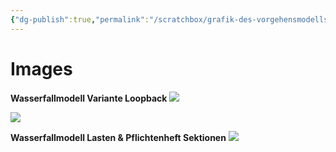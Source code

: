 ```yaml
---
{"dg-publish":true,"permalink":"/scratchbox/grafik-des-vorgehensmodells/","dgHomeLink":true,"dgPassFrontmatter":false}
---
```



# Images

**Wasserfallmodell Variante Loopback**
![](https://i.ytimg.com/vi/K5hQsCl4sGo/maxresdefault.jpg)

![](https://cdn1.vogel.de/unsafe/540x0/smart/images.vogel.de/vogelonline/bdb/310800/310855/original.jpg)

**Wasserfallmodell Lasten & Pflichtenheft Sektionen**
![](https://www.cybermedian.com/de/wp-content/uploads/sites/12/2022/02/0BL2OV4hEYw-jwg3u.png)
